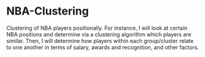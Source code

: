 # NBA-Clustering
Clustering of NBA players positionally. For instance, I will look at certain NBA positions and determine via a clustering algorithm which players are similar. Then, I will determine how players within each group/cluster relate to one another in terms of salary, awards and recognition, and other factors. 



